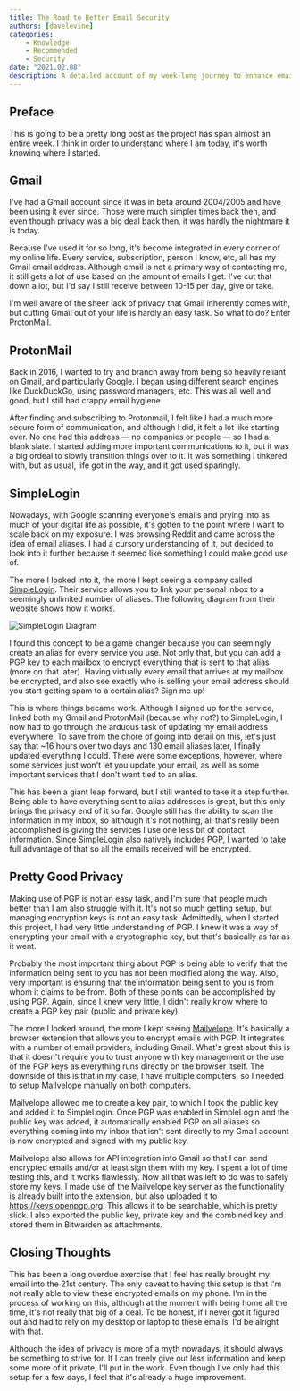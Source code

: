 ```yaml
---
title: The Road to Better Email Security
authors: [davelevine]
categories:
    - Knowledge
    - Recommended
    - Security
date: "2021.02.08"
description: A detailed account of my week-long journey to enhance email security and privacy.
---
```


<!--markdownlint-disable-->

## Preface

This is going to be a pretty long post as the project has span almost an entire week. I think in order to understand where I am today, it's worth knowing where I started.

<!-- more -->

## Gmail

I've had a Gmail account since it was in beta around 2004/2005 and have been using it ever since. Those were much simpler times back then, and even though privacy was a big deal back then, it was hardly the nightmare it is today.

Because I've used it for so long, it's become integrated in every corner of my online life. Every service, subscription, person I know, etc, all has my Gmail email address. Although email is not a primary way of contacting me, it still gets a lot of use based on the amount of emails I get. I've cut that down a lot, but I'd say I still receive between 10-15 per day, give or take.

I'm well aware of the sheer lack of privacy that Gmail inherently comes with, but cutting Gmail out of your life is hardly an easy task. So what to do? Enter ProtonMail.

## ProtonMail

Back in 2016, I wanted to try and branch away from being so heavily reliant on Gmail, and particularly Google. I began using different search engines like DuckDuckGo, using password managers, etc. This was all well and good, but I still had crappy email hygiene.

After finding and subscribing to Protonmail, I felt like I had a much more secure form of communication, and although I did, it felt a lot like starting over. No one had this address — no companies or people — so I had a blank slate. I started adding more important communications to it, but it was a big ordeal to slowly transition things over to it. It was something I tinkered with, but as usual, life got in the way, and it got used sparingly.

## SimpleLogin

Nowadays, with Google scanning everyone's emails and prying into as much of your digital life as possible, it's gotten to the point where I want to scale back on my exposure. I was browsing Reddit and came across the idea of email aliases. I had a cursory understanding of it, but decided to look into it further because it seemed like something I could make good use of.

The more I looked into it, the more I kept seeing a company called [SimpleLogin](https://simplelogin.io). Their service allows you to link your personal inbox to a seemingly unlimited number of aliases. The following diagram from their website shows how it works.

<Image src="https://cdn.levine.io/uploads/images/gallery/2022-09//02/hero.svg" alt="SimpleLogin Diagram" />

I found this concept to be a game changer because you can seemingly create an alias for every service you use. Not only that, but you can add a PGP key to each mailbox to encrypt everything that is sent to that alias (more on that later). Having virtually every email that arrives at my mailbox be encrypted, and also see exactly who is selling your email address should you start getting spam to a certain alias? Sign me up!

This is where things became work. Although I signed up for the service, linked both my Gmail and ProtonMail (because why not?) to SimpleLogin, I now had to go through the arduous task of updating my email address everywhere. To save from the chore of going into detail on this, let's just say that ~16 hours over two days and 130 email aliases later, I finally updated everything I could. There were some exceptions, however, where some services just won't let you update your email, as well as some important services that I don't want tied to an alias.

This has been a giant leap forward, but I still wanted to take it a step further. Being able to have everything sent to alias addresses is great, but this only brings the privacy end of it so far. Google still has the ability to scan the information in my inbox, so although it's not nothing, all that's really been accomplished is giving the services I use one less bit of contact information. Since SimpleLogin also natively includes PGP, I wanted to take full advantage of that so all the emails received will be encrypted.

## Pretty Good Privacy

Making use of PGP is not an easy task, and I'm sure that people much better than I am also struggle with it. It's not so much getting setup, but managing encryption keys is not an easy task. Admittedly, when I started this project, I had very little understanding of PGP. I knew it was a way of encrypting your email with a cryptographic key, but that's basically as far as it went.

Probably the most important thing about PGP is being able to verify that the information being sent to you has not been modified along the way. Also, very important is ensuring that the information being sent to you is from whom it claims to be from. Both of these points can be accomplished by using PGP. Again, since I knew very little, I didn't really know where to create a PGP key pair (public and private key).

The more I looked around, the more I kept seeing [Mailvelope](https://www.mailvelope.com/en/). It's basically a browser extension that allows you to encrypt emails with PGP. It integrates with a number of email providers, including Gmail. What's great about this is that it doesn't require you to trust anyone with key management or the use of the PGP keys as everything runs directly on the browser itself. The downside of this is that in my case, I have multiple computers, so I needed to setup Mailvelope manually on both computers.

Mailvelope allowed me to create a key pair, to which I took the public key and added it to SimpleLogin. Once PGP was enabled in SimpleLogin and the public key was added, it automatically enabled PGP on all aliases so everything coming into my inbox that isn't sent directly to my Gmail account is now encrypted and signed with my public key.

Mailvelope also allows for API integration into Gmail so that I can send encrypted emails and/or at least sign them with my key. I spent a lot of time testing this, and it works flawlessly. Now all that was left to do was to safely store my keys. I made use of the Mailvelope key server as the functionality is already built into the extension, but also uploaded it to <https://keys.openpgp.org>. This allows it to be searchable, which is pretty slick. I also exported the public key, private key and the combined key and stored them in Bitwarden as attachments.

## Closing Thoughts

This has been a long overdue exercise that I feel has really brought my email into the 21st century. The only caveat to having this setup is that I'm not really able to view these encrypted emails on my phone. I'm in the process of working on this, although at the moment with being home all the time, it's not really that big of a deal. To be honest, if I never got it figured out and had to rely on my desktop or laptop to these emails, I'd be alright with that.

Although the idea of privacy is more of a myth nowadays, it should always be something to strive for. If I can freely give out less information and keep some more of it private, I'll put in the work. Even though I've only had this setup for a few days, I feel that it's already a huge improvement.
